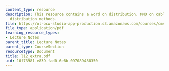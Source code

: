 ```yaml
---
content_type: resource
description: This resource contains a word on distribution, MMO on cable, and changing
  distribution methods.
file: https://ol-ocw-studio-app-production.s3.amazonaws.com/courses/cms-610-media-industries-and-systems-spring-2006/10f73981e839fad06e8b097089438350_l12_extra.pdf
file_type: application/pdf
learning_resource_types:
- Lecture Notes
parent_title: Lecture Notes
parent_type: CourseSection
resourcetype: Document
title: l12_extra.pdf
uid: 10f73981-e839-fad0-6e8b-097089438350
---
```

